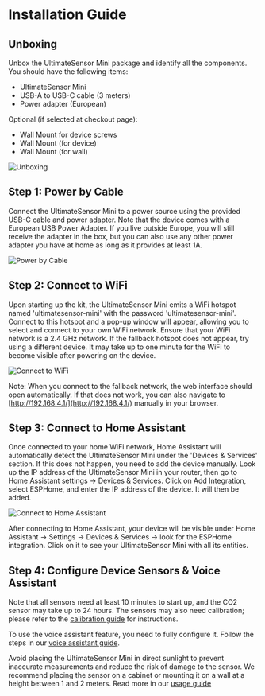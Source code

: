 # Installation Guide

## Unboxing

Unbox the UltimateSensor Mini package and identify all the components. You should have the following items:
- UltimateSensor Mini
- USB-A to USB-C cable (3 meters)
- Power adapter (European)

Optional (if selected at checkout page):
- Wall Mount for device screws
- Wall Mount (for device)
- Wall Mount (for wall)

![Unboxing](/images/ultimatesensor-mini/unboxing.png)

## Step 1: Power by Cable

Connect the UltimateSensor Mini to a power source using the provided USB-C cable and power adapter. Note that the device comes with a European USB Power Adapter. If you live outside Europe, you will still receive the adapter in the box, but you can also use any other power adapter you have at home as long as it provides at least 1A.

![Power by Cable](/images/ultimatesensor-mini/power-by-cable.png)

## Step 2: Connect to WiFi

Upon starting up the kit, the UltimateSensor Mini emits a WiFi hotspot named 'ultimatesensor-mini' with the password 'ultimatesensor-mini'. Connect to this hotspot and a pop-up window will appear, allowing you to select and connect to your own WiFi network. Ensure that your WiFi network is a 2.4 GHz network. If the fallback hotspot does not appear, try using a different device. It may take up to one minute for the WiFi to become visible after powering on the device.

![Connect to WiFi](/images/ultimatesensor-mini/connect-wifi.png)

Note: When you connect to the fallback network, the web interface should open automatically. If that does not work, you can also navigate to [http://192.168.4.1/](http://192.168.4.1/) manually in your browser.

## Step 3: Connect to Home Assistant

Once connected to your home WiFi network, Home Assistant will automatically detect the UltimateSensor Mini under the 'Devices & Services' section. If this does not happen, you need to add the device manually. Look up the IP address of the UltimateSensor Mini in your router, then go to Home Assistant settings -> Devices & Services. Click on Add Integration, select ESPHome, and enter the IP address of the device. It will then be added.

![Connect to Home Assistant](/images/ultimatesensor-mini/connect-ha.png)

After connecting to Home Assistant, your device will be visible under Home Assistant -> Settings -> Devices & Services -> look for the ESPHome integration. Click on it to see your UltimateSensor Mini with all its entities.

## Step 4: Configure Device Sensors & Voice Assistant

Note that all sensors need at least 10 minutes to start up, and the CO2 sensor may take up to 24 hours. The sensors may also need calibration; please refer to the [calibration guide](calibration) for instructions.

To use the voice assistant feature, you need to fully configure it. Follow the steps in our [voice assistant guide](voice-assistant).

Avoid placing the UltimateSensor Mini in direct sunlight to prevent inaccurate measurements and reduce the risk of damage to the sensor. We recommend placing the sensor on a cabinet or mounting it on a wall at a height between 1 and 2 meters. Read more in our [usage guide](usage)